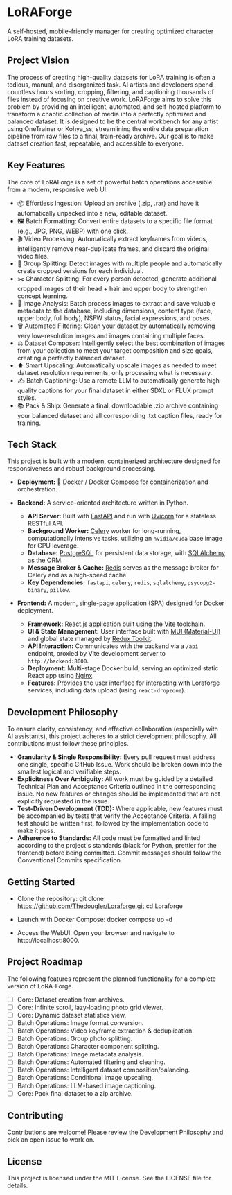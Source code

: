 # LoRAForge
A self-hosted, mobile-friendly manager for creating optimized character LoRA training datasets.
## Project Vision
The process of creating high-quality datasets for LoRA training is often a tedious, manual, and disorganized task. AI artists and developers spend countless hours sorting, cropping, filtering, and captioning thousands of files instead of focusing on creative work.
LoRAForge aims to solve this problem by providing an intelligent, automated, and self-hosted platform to transform a chaotic collection of media into a perfectly optimized and balanced dataset. It is designed to be the central workbench for any artist using OneTrainer or Kohya_ss, streamlining the entire data preparation pipeline from raw files to a final, train-ready archive. Our goal is to make dataset creation fast, repeatable, and accessible to everyone.
## Key Features
The core of LoRAForge is a set of powerful batch operations accessible from a modern, responsive web UI.
 * 📦 Effortless Ingestion: Upload an archive (.zip, .rar) and have it automatically unpacked into a new, editable dataset.
 * 🖼️ Batch Formatting: Convert entire datasets to a specific file format (e.g., JPG, PNG, WEBP) with one click.
 * 🎬 Video Processing: Automatically extract keyframes from videos, intelligently remove near-duplicate frames, and discard the original video files.
 * 👥 Group Splitting: Detect images with multiple people and automatically create cropped versions for each individual.
 * ✂️ Character Splitting: For every person detected, generate additional cropped images of their head + hair and upper body to strengthen concept learning.
 * 🧠 Image Analysis: Batch process images to extract and save valuable metadata to the database, including dimensions, content type (face, upper body, full body), NSFW status, facial expressions, and poses.
 * 🗑️ Automated Filtering: Clean your dataset by automatically removing very low-resolution images and images containing multiple faces.
 * ⚖️ Dataset Composer: Intelligently select the best combination of images from your collection to meet your target composition and size goals, creating a perfectly balanced dataset.
 * ⬆️ Smart Upscaling: Automatically upscale images as needed to meet dataset resolution requirements, only processing what is necessary.
 * ✍️ Batch Captioning: Use a remote LLM to automatically generate high-quality captions for your final dataset in either SDXL or FLUX prompt styles.
 * 📚 Pack & Ship: Generate a final, downloadable .zip archive containing your balanced dataset and all corresponding .txt caption files, ready for training.
## Tech Stack
This project is built with a modern, containerized architecture designed for responsiveness and robust background processing.

- **Deployment:** 🐳 Docker / Docker Compose for containerization and orchestration.

- **Backend:** A service-oriented architecture written in Python.
  - **API Server:** Built with [FastAPI](https://fastapi.tiangolo.com/) and run with [Uvicorn](https://www.uvicorn.org/) for a stateless RESTful API.
  - **Background Worker:** [Celery](https://docs.celeryq.dev/en/stable/) worker for long-running, computationally intensive tasks, utilizing an `nvidia/cuda` base image for GPU leverage.
  - **Database:** [PostgreSQL](https://www.postgresql.org/) for persistent data storage, with [SQLAlchemy](https://www.sqlalchemy.org/) as the ORM.
  - **Message Broker & Cache:** [Redis](https://redis.io/) serves as the message broker for Celery and as a high-speed cache.
  - **Key Dependencies:** `fastapi`, `celery`, `redis`, `sqlalchemy`, `psycopg2-binary`, `pillow`.

- **Frontend:** A modern, single-page application (SPA) designed for Docker deployment.
  - **Framework:** [React.js](https://react.dev/) application built using the [Vite](https://vitejs.dev/) toolchain.
  - **UI & State Management:** User interface built with [MUI (Material-UI)](https://mui.com/material-ui/react-components/) and global state managed by [Redux Toolkit](https://redux-toolkit.js.org/).
  - **API Interaction:** Communicates with the backend via a `/api` endpoint, proxied by Vite development server to `http://backend:8000`.
  - **Deployment:** Multi-stage Docker build, serving an optimized static React app using [Nginx](https://www.nginx.com/).
  - **Features:** Provides the user interface for interacting with Loraforge services, including data upload (using `react-dropzone`).
## Development Philosophy
To ensure clarity, consistency, and effective collaboration (especially with AI assistants), this project adheres to a strict development philosophy. All contributions must follow these principles.
 * **Granularity & Single Responsibility:** Every pull request must address one single, specific GitHub Issue. Work should be broken down into the smallest logical and verifiable steps.
 * **Explicitness Over Ambiguity:** All work must be guided by a detailed Technical Plan and Acceptance Criteria outlined in the corresponding issue. No new features or changes should be implemented that are not explicitly requested in the issue.
 * **Test-Driven Development (TDD):** Where applicable, new features must be accompanied by tests that verify the Acceptance Criteria. A failing test should be written first, followed by the implementation code to make it pass.
 * **Adherence to Standards:** All code must be formatted and linted according to the project's standards (black for Python, prettier for the frontend) before being committed. Commit messages should follow the Conventional Commits specification.
## Getting Started
 * Clone the repository:
   git clone https://github.com/Thedougler/Loraforge.git
cd Loraforge

 * Launch with Docker Compose:
   docker compose up -d

 * Access the WebUI:
   Open your browser and navigate to http://localhost:8000.
## Project Roadmap
The following features represent the planned functionality for a complete version of LoRA-Forge.
 * [ ] Core: Dataset creation from archives.
 * [ ] Core: Infinite scroll, lazy-loading photo grid viewer.
 * [ ] Core: Dynamic dataset statistics view.
 * [ ] Batch Operations: Image format conversion.
 * [ ] Batch Operations: Video keyframe extraction & deduplication.
 * [ ] Batch Operations: Group photo splitting.
 * [ ] Batch Operations: Character component splitting.
 * [ ] Batch Operations: Image metadata analysis.
 * [ ] Batch Operations: Automated filtering and cleaning.
 * [ ] Batch Operations: Intelligent dataset composition/balancing.
 * [ ] Batch Operations: Conditional image upscaling.
 * [ ] Batch Operations: LLM-based image captioning.
 * [ ] Core: Pack final dataset to a zip archive.
## Contributing
Contributions are welcome! Please review the Development Philosophy and pick an open issue to work on.
## License
This project is licensed under the MIT License. See the LICENSE file for details.
